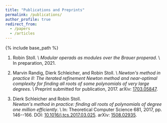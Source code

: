 ```yaml
---
title: "Publications and Preprints"
permalink: /publications/
author_profile: true
redirect_from:
  - /papers
  - /articles
---
```


{% include base_path %}

1. Robin Stoll. \\
_Modular operads as modules over the Brauer properad_. \\
In preparation, 2021.

1. Marvin Randig, Dierk Schleicher, and Robin Stoll. \\
_Newton's method in practice II: The iterated refinement Newton method and near-optimal complexity for finding all roots of some polynomials of very large degrees_. \\
Preprint submitted for publication, 2017.
arXiv: [1703.05847](https://arxiv.org/abs/1703.05847).

1. Dierk Schleicher and Robin Stoll. \
_Newton's method in practice: finding all roots of polynomials of degree one million efficiently_. \\
In: Theoretical Computer Science 681, 2017, pp. 146--166.
DOI: [10.1016/j.tcs.2017.03.025](https://doi.org/10.1016/j.tcs.2017.03.025).
arXiv: [1508.02935](https://arxiv.org/abs/1508.02935).
